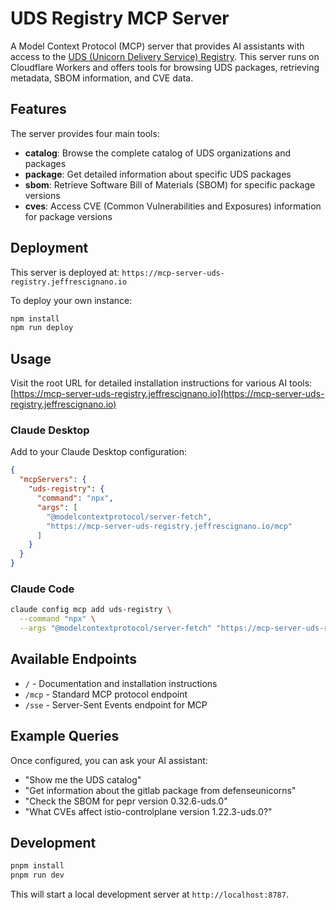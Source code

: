 # UDS Registry MCP Server

A Model Context Protocol (MCP) server that provides AI assistants with access to the [UDS (Unicorn Delivery Service) Registry](https://registry.defenseunicorns.com). This server runs on Cloudflare Workers and offers tools for browsing UDS packages, retrieving metadata, SBOM information, and CVE data.

## Features

The server provides four main tools:

- **catalog**: Browse the complete catalog of UDS organizations and packages
- **package**: Get detailed information about specific UDS packages
- **sbom**: Retrieve Software Bill of Materials (SBOM) for specific package versions
- **cves**: Access CVE (Common Vulnerabilities and Exposures) information for package versions

## Deployment

This server is deployed at: `https://mcp-server-uds-registry.jeffrescignano.io`

To deploy your own instance:

```bash
npm install
npm run deploy
```

## Usage

Visit the root URL for detailed installation instructions for various AI tools: [https://mcp-server-uds-registry.jeffrescignano.io](https://mcp-server-uds-registry.jeffrescignano.io)

### Claude Desktop

Add to your Claude Desktop configuration:

```json
{
  "mcpServers": {
    "uds-registry": {
      "command": "npx",
      "args": [
        "@modelcontextprotocol/server-fetch",
        "https://mcp-server-uds-registry.jeffrescignano.io/mcp"
      ]
    }
  }
}
```

### Claude Code

```bash
claude config mcp add uds-registry \
  --command "npx" \
  --args "@modelcontextprotocol/server-fetch" "https://mcp-server-uds-registry.jeffrescignano.io/mcp"
```

## Available Endpoints

- `/` - Documentation and installation instructions
- `/mcp` - Standard MCP protocol endpoint
- `/sse` - Server-Sent Events endpoint for MCP

## Example Queries

Once configured, you can ask your AI assistant:

- "Show me the UDS catalog"
- "Get information about the gitlab package from defenseunicorns"
- "Check the SBOM for pepr version 0.32.6-uds.0"
- "What CVEs affect istio-controlplane version 1.22.3-uds.0?"

## Development

```bash
pnpm install
pnpm run dev
```

This will start a local development server at `http://localhost:8787`. 
